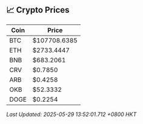 ## 📈 Crypto Prices

| Coin | Price |
| ---- | ----- |
| BTC | $107708.6385 |
| ETH | $2733.4447 |
| BNB | $683.2061 |
| CRV | $0.7850 |
| ARB | $0.4258 |
| OKB | $52.3332 |
| DOGE | $0.2254 |

_Last Updated: 2025-05-29 13:52:01.712 +0800 HKT_